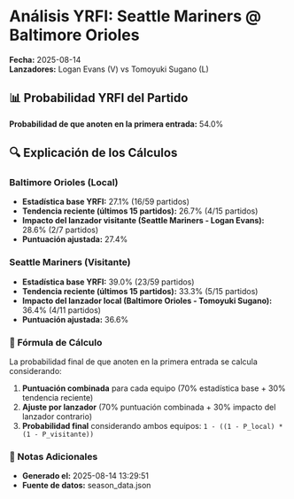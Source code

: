 # Análisis YRFI: Seattle Mariners @ Baltimore Orioles

**Fecha:** 2025-08-14  
**Lanzadores:** Logan Evans (V) vs Tomoyuki Sugano (L)

## 📊 Probabilidad YRFI del Partido

**Probabilidad de que anoten en la primera entrada:** 54.0%

## 🔍 Explicación de los Cálculos

### Baltimore Orioles (Local)
- **Estadística base YRFI:** 27.1% (16/59 partidos)
- **Tendencia reciente (últimos 15 partidos):** 26.7% (4/15 partidos)
- **Impacto del lanzador visitante (Seattle Mariners - Logan Evans):** 28.6% (2/7 partidos)
- **Puntuación ajustada:** 27.4%

### Seattle Mariners (Visitante)
- **Estadística base YRFI:** 39.0% (23/59 partidos)
- **Tendencia reciente (últimos 15 partidos):** 33.3% (5/15 partidos)
- **Impacto del lanzador local (Baltimore Orioles - Tomoyuki Sugano):** 36.4% (4/11 partidos)
- **Puntuación ajustada:** 36.6%

### 📝 Fórmula de Cálculo

La probabilidad final de que anoten en la primera entrada se calcula considerando:
1. **Puntuación combinada** para cada equipo (70% estadística base + 30% tendencia reciente)
2. **Ajuste por lanzador** (70% puntuación combinada + 30% impacto del lanzador contrario)
3. **Probabilidad final** considerando ambos equipos: `1 - ((1 - P_local) * (1 - P_visitante))`

### 📌 Notas Adicionales

- **Generado el:** 2025-08-14 13:29:51
- **Fuente de datos:** season_data.json
